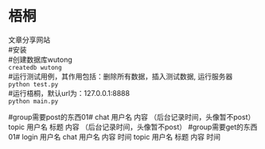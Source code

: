梧桐
================
文章分享网站  
#安装  
\#创建数据库wutong  
`createdb wutong`  
\#运行测试用例，其作用包括：删除所有数据，插入测试数据, 运行服务器  
`python test.py`  
\#运行梧桐，默认url为：127.0.0.1:8888  
`python main.py`  

#group需要post的东西01#
chat 用户名 内容 （后台记录时间，头像暂不post）
topic 用户名 标题 内容 （后台记录时间，头像暂不post）
#group需要get的东西01#
login 用户名
chat 用户名 内容 时间
topic 用户名 标题 内容 时间
